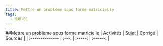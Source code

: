 ```yaml
---
title: Mettre un problème sous forme matricielle 
tags:
  - NUM-01
---
```

[comment]: <> (Généré automatiquement par make_all_activites.py, creation_fichiers_activites)

##Mettre un problème sous forme matricielle 
| Activités | Sujet | Corrigé | Sources  | 
| :-------------- | :---: | :-----: | :------: | 


